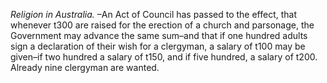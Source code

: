 *Religion in Australia.* –An Act of Council has passed to the effect, that whenever t300 are raised for the erection of a church and parsonage, the Government may advance the same sum–and that if one hundred adults sign a declaration of their wish for a clergyman, a salary of t100 may be given–if two hundred a salary of t150, and if five hundred, a salary of t200. Already nine clergyman are wanted.